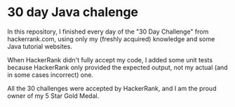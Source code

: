 # 30 day Java chalenge

In this repository, I finished every day of the "30 Day Challenge" from hackerrank.com, 
using only my (freshly acquired) knowledge and some Java tutorial websites.

When HackerRank didn't fully accept my code, I added some unit tests because HackerRank only provided the expected output, 
not my actual (and in some cases incorrect) one.

All the 30 challenges were accepted by HackerRank, and I am the proud owner of my 5 Star Gold Medal.

